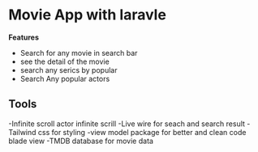 <h1>Movie App with  laravle</h1>
<strong>Features</strong>
<ul><li>
    Search for any movie in search bar
</li>
<li>see the detail of the movie</li>
<li>search any serics by popular</li>
<li>Search Any popular actors</li></ul>
<h2>Tools </h2>
    -Infinite scroll actor infinite scrill 
    -Live wire for seach and search result
    -Tailwind css for styling 
    -view model package for better and clean code blade view
    -TMDB database for movie data


